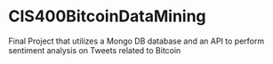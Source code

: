 # CIS400BitcoinDataMining
Final Project that utilizes a Mongo DB database and an API to perform sentiment analysis on Tweets related to Bitcoin
